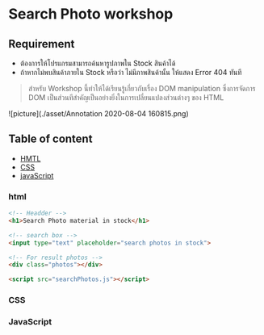 # Search Photo workshop

## Requirement

* ต้องการให้โปรแกรมสามารถค้นหารูปภาพใน Stock สินค้าได้
* ถ้าหากไม่พบสินค้าภายใน Stock หรือว่า ไม่มีภาพสินค้านั้น ให้แสดง Error 404 ทันที

> สำหรับ Workshop นี้ทำให้ได้เรียนรู้เกี่ยวกับเรื่อง DOM manipulation ซึ่งการจัดการ DOM เป็นส่วนทีสำคัญเป็นอย่างยิ่งในการเปลี่ยนแปลงส่วนต่างๆ ของ HTML

![picture](./asset/Annotation 2020-08-04 160815.png)

## Table of content

* [HMTL](html)
* [CSS](css)
* [javaScript](JavaScript)

### html

``` html
<!-- Headder -->
<h1>Search Photo material in stock</h1>

<!-- search box -->
<input type="text" placeholder="search photos in stock">

<!-- For result photos -->
<div class="photos"></div>

<script src="searchPhotos.js"></script>
```

### CSS

### JavaScript
